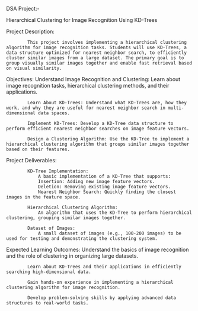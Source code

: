 DSA Project:-

Hierarchical Clustering for Image Recognition Using KD-Trees

Project Description:

            This project involves implementing a hierarchical clustering algorithm for image recognition tasks. Students will use KD-Trees, a data structure optimized for nearest neighbor search, to efficiently cluster similar images from a large dataset. The primary goal is to group visually similar images together and enable fast retrieval based on visual similarity.

Objectives:
            Understand Image Recognition and Clustering: Learn about image recognition tasks, hierarchical clustering methods, and their applications.

            Learn About KD-Trees: Understand what KD-Trees are, how they work, and why they are useful for nearest neighbor search in multi-dimensional data spaces.

            Implement KD-Trees: Develop a KD-Tree data structure to perform efficient nearest neighbor searches on image feature vectors.

            Design a Clustering Algorithm: Use the KD-Tree to implement a hierarchical clustering algorithm that groups similar images together based on their features.

Project Deliverables:

            KD-Tree Implementation:
                A basic implementation of a KD-Tree that supports:
                Insertion: Adding new image feature vectors.
                Deletion: Removing existing image feature vectors.
                Nearest Neighbor Search: Quickly finding the closest images in the feature space.

            Hierarchical Clustering Algorithm:
                An algorithm that uses the KD-Tree to perform hierarchical clustering, grouping similar images together.

            Dataset of Images:
                A small dataset of images (e.g., 100-200 images) to be used for testing and demonstrating the clustering system.


Expected Learning Outcomes:
            Understand the basics of image recognition and the role of clustering in organizing large datasets.

            Learn about KD-Trees and their applications in efficiently searching high-dimensional data.

            Gain hands-on experience in implementing a hierarchical clustering algorithm for image recognition.
            
            Develop problem-solving skills by applying advanced data structures to real-world tasks.
